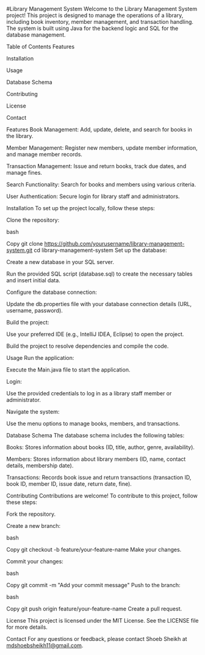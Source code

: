 #Library Management System
Welcome to the Library Management System project! This project is designed to manage the operations of a library, including book inventory, member management, and transaction handling. The system is built using Java for the backend logic and SQL for the database management.

Table of Contents
Features

Installation

Usage

Database Schema

Contributing

License

Contact

Features
Book Management: Add, update, delete, and search for books in the library.

Member Management: Register new members, update member information, and manage member records.

Transaction Management: Issue and return books, track due dates, and manage fines.

Search Functionality: Search for books and members using various criteria.

User Authentication: Secure login for library staff and administrators.

Installation
To set up the project locally, follow these steps:

Clone the repository:

bash

Copy
git clone https://github.com/yourusername/library-management-system.git
cd library-management-system
Set up the database:

Create a new database in your SQL server.

Run the provided SQL script (database.sql) to create the necessary tables and insert initial data.

Configure the database connection:

Update the db.properties file with your database connection details (URL, username, password).

Build the project:

Use your preferred IDE (e.g., IntelliJ IDEA, Eclipse) to open the project.

Build the project to resolve dependencies and compile the code.

Usage
Run the application:

Execute the Main.java file to start the application.

Login:

Use the provided credentials to log in as a library staff member or administrator.

Navigate the system:

Use the menu options to manage books, members, and transactions.

Database Schema
The database schema includes the following tables:

Books: Stores information about books (ID, title, author, genre, availability).

Members: Stores information about library members (ID, name, contact details, membership date).

Transactions: Records book issue and return transactions (transaction ID, book ID, member ID, issue date, return date, fine).

Contributing
Contributions are welcome! To contribute to this project, follow these steps:

Fork the repository.

Create a new branch:

bash

Copy
git checkout -b feature/your-feature-name
Make your changes.

Commit your changes:

bash

Copy
git commit -m "Add your commit message"
Push to the branch:

bash

Copy
git push origin feature/your-feature-name
Create a pull request.

License
This project is licensed under the MIT License. See the LICENSE file for more details.

Contact
For any questions or feedback, please contact Shoeb Sheikh at mdshoebsheikh11@gmail.com.
